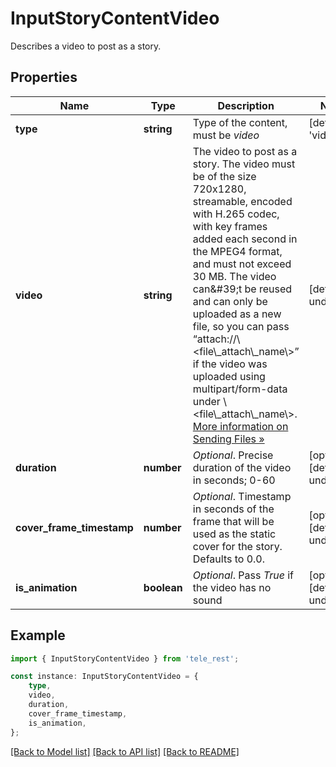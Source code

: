 # InputStoryContentVideo

Describes a video to post as a story.

## Properties

Name | Type | Description | Notes
------------ | ------------- | ------------- | -------------
**type** | **string** | Type of the content, must be *video* | [default to 'video']
**video** | **string** | The video to post as a story. The video must be of the size 720x1280, streamable, encoded with H.265 codec, with key frames added each second in the MPEG4 format, and must not exceed 30 MB. The video can\&#39;t be reused and can only be uploaded as a new file, so you can pass “attach://\\&lt;file\\_attach\\_name\\&gt;” if the video was uploaded using multipart/form-data under \\&lt;file\\_attach\\_name\\&gt;. [More information on Sending Files »](https://core.telegram.org/bots/api/#sending-files) | [default to undefined]
**duration** | **number** | *Optional*. Precise duration of the video in seconds; 0-60 | [optional] [default to undefined]
**cover_frame_timestamp** | **number** | *Optional*. Timestamp in seconds of the frame that will be used as the static cover for the story. Defaults to 0.0. | [optional] [default to undefined]
**is_animation** | **boolean** | *Optional*. Pass *True* if the video has no sound | [optional] [default to undefined]

## Example

```typescript
import { InputStoryContentVideo } from 'tele_rest';

const instance: InputStoryContentVideo = {
    type,
    video,
    duration,
    cover_frame_timestamp,
    is_animation,
};
```

[[Back to Model list]](../README.md#documentation-for-models) [[Back to API list]](../README.md#documentation-for-api-endpoints) [[Back to README]](../README.md)
